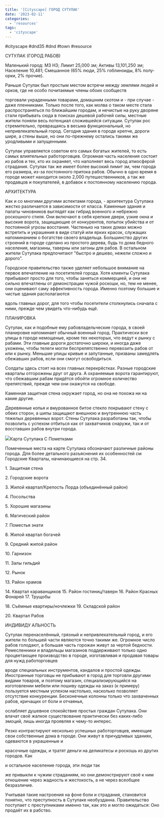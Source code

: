 ```yaml
---
title: '[Cityscape] ГОРОД СУТУЛАК'
date: '2023-02-11'
categories:
  - 'resources'
tags:
  - 'cityscape'
---
```


#cityscape #dnd35 #dnd #town #resource

СУТУЛАК (ГОРОД РАБОВ)

Маленький город: МЗ НЗ; Лимит 25,000 зм; Активы 13,101,250 зм; Население 10,481; Смешанное (65% люди, 25% гоблиноиды, 8% полу-орки, 2% прочие).

Раньше Сутулак был простым местом встречи между землями людей и орков, где не особо почитаемые члены обоих сообществ

торговали украденными товарами, домашним скотом и - при случае - даже пленниками. Только после того, как молва о таком месте стала распространяться по ближайшим городам, и нечистые на руку дворяне стали прибывать сюда в поисках дешевой рабочей силы, местные жители поняли весь потенциал сложившейся ситуации. Сутулак рос стремительно, превращаясь в весьма функциональный, но непривлекательный город. Сегодня здания в городе крепче, дороги шире, а стены выше, но они по-прежнему остались такими же уродливыми и запущенными.

Сутулак управляется советом его самых богатых жителей, то есть самых влиятельных работорговцев. Огромная часть населения состоит из рабов и тех, кто их охраняет, что наполняет весь город атмосферой страдания. Сутулак так же имеет более высокий лимит зм, чем города его размера, из-за постоянного притока рабов. Обычно в одно время в городе может находится около 2,000 путешественников, а так же продавцов и покупателей, в добавок к постоянному населению города.

АРХИТЕКТУРА

Как и со многими другими аспектами города, - архитектура Сутулака жестко различается в зависимости от класса. Каменные здания и палаты чиновников выглядят как гибрид военного и небрежно роскошного стиля. Они включают в себя крепкие двери, узкие окна и высокие ворота, защищающие от конкурентов, попыток убийства и от постоянной угрозы восстания. Частенько на таких домах можно встретить и украшения в виде статуй или ярких красок, служащих напоминанием о богатстве своего владельца. Большинство других строений в городе сделано из простого дерева, будь то дома бедного населения, магазины, таверны или загоны для рабов. В остальном жители Сутулака предпочитают "быстро и дешево, нежели сложно и дорого".

Городское правительство также уделяет небольшое внимание на первое впечатление на посетителей города. Хотя клиенты Сутулака прибывают просто для того, чтобы заняться коммерцией, и они не сильно впечатлены от демонстрации чужой роскоши, но, тем не менее, они оценивают саму эффективность города. Именно поэтому большие и чистые здания располагаются

вдоль главных дорог, для того чтобы посетители столкнулись сначала с ними, прежде чем увидеть что-нибудь ещё.

ПЛАНИРОВКА

Сутулак, как и подобные ему рабовладельческие города, в своей планировке напоминает обычный военный город. Практически все улицы в городе немощеные, кроме тех некоторых, что ведут к рынку с рабами. Эти главные дороги достаточно широки, и иногда даже ухожены, чтобы телеги могли беспрепятственно перевозить рабов от или к рынку. Меньшие улицы кривые и запутанные, призваны замедлять сбежавших рабов, если они смогут освободиться.

Солдаты здесь стоят на всех главных перекрёстках. Разные городские кварталы отгорожены друг от друга. А охраняемые ворота гарантируют, что сбежавшим рабам придётся обойти огромное количество препятствий, прежде чем они окажутся на свободе.

Каменная защитная стена окружает город, но она не похожа ни на какие другие.

Деревянные копья и вмурованное битое стекло покрывают стену с обеих сторон, а шипы защищают внешнюю и внутреннюю часть тяжелых деревянных ворот. Стены Сутулака разработаны так, чтобы позволить с успехом отбиться как от захватчиков снаружи, так и от восставших рабов внутри города.

![](https://cyborgsandmages.com/wp-content/uploads/2023/02/021123_1446_cityscape1.png)Карта Сутулака С Пометками

Помеченные места на карте Сутулака обозначают различные районы города. Для более детального разъяснения их особенностей см Городские Кварталы, начинающиеся на стр. 34.

1\. Защитная стена

2\. Городские ворота

3\. Жилой квартал/Крепость Лорда (объединённый район)

4\. Посольства

5\. Хорошие магазины

6\. Магический район

7\. Поместья знати

8\. Жилой квартал богачей

9\. Средний жилой район

10\. Гарнизон

11\. Залы гильдий

12\. Рынок

13\. Район храмов

14\. Квартал караванщиков 15. Район гостиниц/таверн 16. Район Красных Фонарей 17. Трущобы

18\. Съёмные квартиры/ночлежки 19. Складской район

20\. Квартал Рабов

ИНДИВИДУ АЛЬНОСТЬ

Сутулак перенаселённый, грязный и непривлекательный город, и его жители по большей части являются точно такими же. Огромное число рабов голодают, а большая часть горожан живут за чертой бедности. Ремесленники и владельцы магазинов поддерживают только одно процветающее производство в городе, изготавливая и продавая товары для нужд работорговцев

вроде специальных инструментов, кандалов и простой одежды. Иностранные торговцы не прибывают в город для торговли другими видами товаров, и поэтому магазин, специализирующийся на изготовлении мебели или пошиву одежды на заказ (к примеру) пользуется местным успехом настолько, насколько позволяет отсутствие конкуренции. Бесконечные колонны только что захваченных рабов, кричащих от боли и отчаянья,

ослабляет душевное спокойствие простых граждан Сутулака. Они влачат своё жалкое существование практически без каких-либо эмоций, лишь иногда проявляя к чему-то интерес.

Резко контрастируют несколько успешных работорговцев, имеющие свои собственные дома в городе. Они живут в причудливых зданиях, одеваются в украшенные и

красочные одежды, и тратят деньги на деликатесы и роскошь из других городов. Как

и остальное население города, эти люди так

же привыкли к чужим страданиям, но они демонстрируют своё к ним отношение через жадность и жестокость, а не через всеобщее безразличие.

Учитывая такие настроения на фоне боли и страдания, становится понятно, что преступность в Сутулаке необузданна. Правительство поступает с преступниками именно так, как это и могло ожидаться: Оно продаёт их в рабство.
